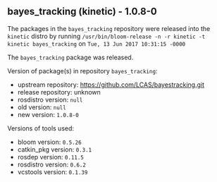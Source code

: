 ## bayes_tracking (kinetic) - 1.0.8-0

The packages in the `bayes_tracking` repository were released into the `kinetic` distro by running `/usr/bin/bloom-release -n -r kinetic -t kinetic bayes_tracking` on `Tue, 13 Jun 2017 10:31:15 -0000`

The `bayes_tracking` package was released.

Version of package(s) in repository `bayes_tracking`:

- upstream repository: https://github.com/LCAS/bayestracking.git
- release repository: unknown
- rosdistro version: `null`
- old version: `null`
- new version: `1.0.8-0`

Versions of tools used:

- bloom version: `0.5.26`
- catkin_pkg version: `0.3.1`
- rosdep version: `0.11.5`
- rosdistro version: `0.6.2`
- vcstools version: `0.1.39`



